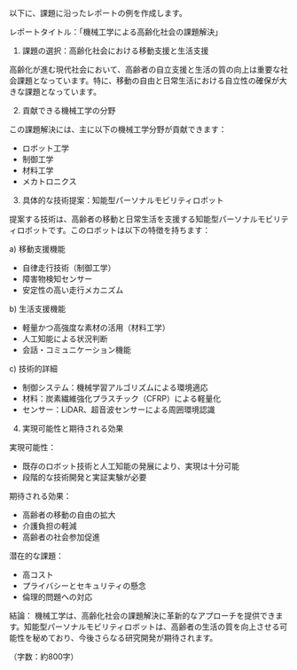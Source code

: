 以下に、課題に沿ったレポートの例を作成します。

レポートタイトル：「機械工学による高齢化社会の課題解決」

1. 課題の選択：高齢化社会における移動支援と生活支援

高齢化が進む現代社会において、高齢者の自立支援と生活の質の向上は重要な社会課題となっています。特に、移動の自由と日常生活における自立性の確保が大きな課題となっています。

2. 貢献できる機械工学の分野

この課題解決には、主に以下の機械工学分野が貢献できます：
- ロボット工学
- 制御工学
- 材料工学
- メカトロニクス

3. 具体的な技術提案：知能型パーソナルモビリティロボット

提案する技術は、高齢者の移動と日常生活を支援する知能型パーソナルモビリティロボットです。このロボットは以下の特徴を持ちます：

a) 移動支援機能
- 自律走行技術（制御工学）
- 障害物検知センサー
- 安定性の高い走行メカニズム

b) 生活支援機能
- 軽量かつ高強度な素材の活用（材料工学）
- 人工知能による状況判断
- 会話・コミュニケーション機能

c) 技術的詳細
- 制御システム：機械学習アルゴリズムによる環境適応
- 材料：炭素繊維強化プラスチック（CFRP）による軽量化
- センサー：LiDAR、超音波センサーによる周囲環境認識

4. 実現可能性と期待される効果

実現可能性：
- 既存のロボット技術と人工知能の発展により、実現は十分可能
- 段階的な技術開発と実証実験が必要

期待される効果：
- 高齢者の移動の自由の拡大
- 介護負担の軽減
- 高齢者の社会参加促進

潜在的な課題：
- 高コスト
- プライバシーとセキュリティの懸念
- 倫理的問題への対応

結論：
機械工学は、高齢化社会の課題解決に革新的なアプローチを提供できます。知能型パーソナルモビリティロボットは、高齢者の生活の質を向上させる可能性を秘めており、今後さらなる研究開発が期待されます。

（字数：約800字）